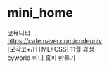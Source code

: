 # mini_home
코뮤니티<br>
https://cafe.naver.com/codeuniv<br>
[모각코+/HTML+CSS] 11월 과정<br>
cyworld 미니 홈피 만들기<br>

